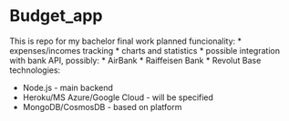 # Budget_app
This is repo for my bachelor final work
planned funcionality: 
    * expenses/incomes tracking
    * charts and statistics
    * possible integration with bank API, possibly: 
        * AirBank
        * Raiffeisen Bank
        * Revolut
Base technologies: 
* Node.js - main backend
* Heroku/MS Azure/Google Cloud - will be specified
* MongoDB/CosmosDB - based on platform